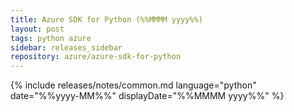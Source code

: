 ```yaml
---
title: Azure SDK for Python (%%MMMM yyyy%%)
layout: post
tags: python azure
sidebar: releases_sidebar
repository: azure/azure-sdk-for-python
---
```

{% include releases/notes/common.md language="python" date="%%yyyy-MM%%" displayDate="%%MMMM yyyy%%" %}